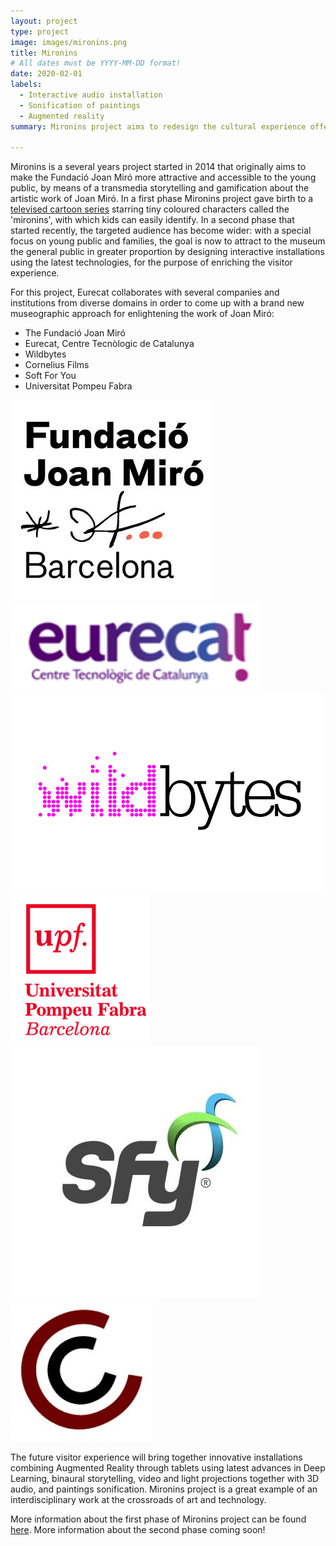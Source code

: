 ```yaml
---
layout: project
type: project
image: images/mironins.png
title: Mironins
# All dates must be YYYY-MM-DD format!
date: 2020-02-01
labels:
  - Interactive audio installation
  - Sonification of paintings
  - Augmented reality
summary: Mironins project aims to redesign the cultural experience offered during the visit of The Fundació Joan Miró in Barcelona.

---
```




Mironins is a several years project started in 2014 that originally aims to make the Fundació Joan Miró more attractive and accessible to the young public, by means of a transmedia storytelling and gamification about the artistic work of Joan Miró. In a first phase Mironins project gave birth to a [televised cartoon series](http://mironins.com/) starring tiny coloured characters called the 'mironins', with which kids can easily identify. In a second phase that started recently, the targeted audience has become wider: with a special focus on young public and families, the goal is now to attract to the museum the general public in greater proportion by designing interactive installations using the latest technologies, for the purpose of enriching the visitor experience.<br />

For this project, Eurecat collaborates with several companies and institutions from diverse domains in order to come up with a brand new museographic approach for enlightening the work of Joan Miró:
- The Fundació Joan Miró
- Eurecat, Centre Tecnòlogic de Catalunya
- Wildbytes
- Cornelius Films
- Soft For You
- Universitat Pompeu Fabra

<div class="ui small centered images">
  <img class="ui image" src="/images/fundacio.jpg">
  <img class="ui image" src="/images/eurecat_logo.png">
  <img class="ui image" src="/images/wildbytes.jpg">
</div>
<div class="ui small centered images">
  <img class="ui image" src="/images/upf.png">
  <img class="ui image" src="/images/sfy.jpg">
  <img class="ui image" src="/images/cornelius.jpg">
</div>

The future visitor experience will bring together innovative installations combining Augmented Reality through tablets using latest advances in Deep Learning, binaural storytelling, video and light projections together with 3D audio, and paintings sonification. Mironins project is a great example of an interdisciplinary work at the crossroads of art and technology.

More information about the first phase of Mironins project can be found [here](https://www.fundaciocatalunyacultura.cat/ca/llotja-de-projectes/3/mironins.html). More information about the second phase coming soon!
